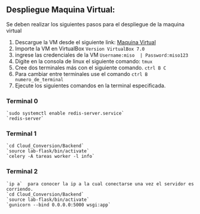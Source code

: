 ## Despliegue Maquina Virtual:
Se deben realizar los siguientes pasos para el despliegue de la maquina virtual

1. Descargue la VM desde  el siguiente link: [Maquina Virtual](https://uniandes.sharepoint.com/:u:/s/EquipodeestudioMISO/EfASTO5VwCxHln0rYOpQkW4BEHy7b15iDFrGnx0Pw_F6oA?e=T3pI9I)  
2. Importe la VM en VirtualBox  `Version VirtualBox 7.0`
3. ingrese las credenciales de la VM  `Username:miso  | Password:miso123`
4. Digite en la consola de linux el siguiente comando: `tmux`
5. Cree dos terminales más con el siguiente comando. `ctrl B C `
6. Para cambiar entre terminales use el comando `ctrl B numero_de_terminal`
7. Ejecute los siguientes comandos en la terminal especificada.
    
### Terminal  0
	`sudo systemctl enable redis-server.service`
	`redis-server`

### Terminal 1
	`cd Cloud_Conversion/Backend`    
	`source lab-flask/bin/activate`
	`celery -A tareas worker -l info`

### Terminal 2
	`ip a`  para conocer la ip a la cual conectarse una vez el servidor es corriendo. 
	`cd Cloud_Conversion/Backend`   
	`source lab-flask/bin/activate`
	`gunicorn --bind 0.0.0.0:5000 wsgi:app`
